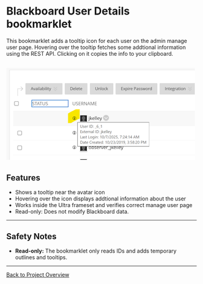 # Blackboard User Details bookmarklet

This bookmarklet adds a tooltip icon for each user on the admin manage user page. 
Hovering over the tooltip fetches some addtional information using the REST API.
Clicking on it copies the info to your clipboard.

![blackboard screencap](screencap.png)
---

## Features

- Shows a tooltip near the avatar icon
- Hovering over the icon displays addtional information about the user
- Works inside the Ultra frameset and verifies correct manage user page 
- Read-only: Does not modify Blackboard data.

---

## Safety Notes

- **Read-only:** The bookmarklet only reads IDs and adds temporary outlines and tooltips.

---

[Back to Project Overview](../README.md)
